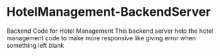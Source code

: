 # HotelManagement-BackendServer
Backend Code for Hotel Management 
This backend server help the hotel management code to make more responsive like giving error when something left blank 

